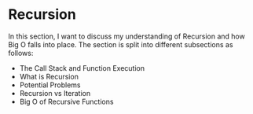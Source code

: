 <h1>Recursion</h1>

<p>In this section, I want to discuss my understanding of Recursion and how Big O falls into place. The section is split into different subsections as follows:</p>

 - The Call Stack and Function Execution
 - What is Recursion
 - Potential Problems
 - Recursion vs Iteration
 - Big O of Recursive Functions
